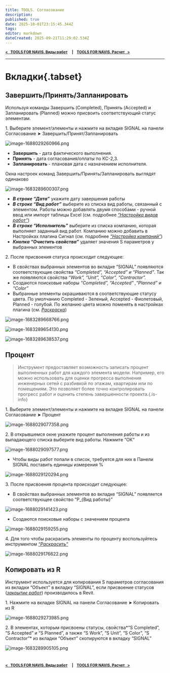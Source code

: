 ```yaml
---
title: TOOLS. Согласование
description: 
published: true
date: 2025-10-01T23:15:45.344Z
tags: 
editor: markdown
dateCreated: 2025-09-21T11:29:02.534Z
---
```


<sub>**[<   TOOLS FOR NAVIS. Виды работ](/ru/tools/navis/works)     **|**     [TOOLS FOR NAVIS. Расчет   >](/ru/tools/navis/calculation)**</sub>

---

# Вкладки{.tabset}
## Завершить/Принять/Запланировать

Используя команды Завершить (Completed), Принять (Accepted) и Запланировать (Planned) можно присвоить соответствующий статус элементам.

1\. Выберите элемент/элементы и нажмите на вкладке SIGNAL на панели Согласование ➤ Завершить/Принят/Запланировать

![image-1688029260966.png](https://lh7-rt.googleusercontent.com/docsz/AD_4nXdm-oFoQDxht-fAf87hsKCPdD4Hd7LirBXh6AJkCq_5cU7lmKMVLMQQJQY1QN8iK5R9yVW-VUlSU5Fqr66-J7SkAYEit_gBg9tRZEb08lB0w6IApUZhXgvlj8fPjEsgpSvLwZATMjlyoRR-QRJUow?key=y84hG1tGSPT0ueaXfEQOLw)

-   **Завершить** - дата фактического выполнения.
-   **Принять** - дата согласования/оплаты по КС-2,3.
-   **Запланировать** - плановая дата с назначением исполнителя.

Окна настроек команд Завершить/Принять/Запланировать выглядят одинаково

![image-1683289600307.png](https://lh7-rt.googleusercontent.com/docsz/AD_4nXeQEjsWQJkyub8aMkdBWhFy78Dq_sUApm4DqgJtfrSCUmEzBx3jKaAwVc5SGo4aXt-C38eO2LA_ngg5pqFGMNqF77MN628EORA_hv5rC74l8Ij-Xbfmbm0SHA0TZAepfkiKv9Fcu0Xg58U-wRUi?key=y84hG1tGSPT0ueaXfEQOLw)

-   ***В строке “Дата”*** укажите дату завершения работы
-   ***В строке “Вид работ”*** выберите из списка вид работы, связанный с элементом. Работы можно добавлять двумя способами - ручной ввод или импорт таблицы Excel (см. подробнее [_“Настройка видов работ”_](https://youneedawiki.com/app/page/1dhz_RYu3DczaEesG4yRQP9sK60FLyuz8SEMJI7nmX-w))
-   ***В строке “Исполнитель”*** выберите из списка компанию, которая выполняет заданный вид работ. Компанию можно добавить в Настройках плагина Сигнал (см. подробнее [_“Настройка компаний”_](https://youneedawiki.com/app/page/1byu2jCgStsBBE-1zBEfPIjNFxIvRgIgLO45Z09pW2XI))
-   ***Кнопка “Очистить свойства”*** удаляет значения S параметров у выбранных элементов

2\. После присвоения статуса происходит следующее:

-   В свойствах выбранных элементов во вкладке “SIGNAL” появляются соответствующие свойства *“Completed”, “Accepted” и “Planned”*. Так же появляются свойства *“Work”, “Unit”, “Color”, “Contractor”.*
-   Создаются поисковые наборы *“Completed”, “Accepted” ,“Planned” и “Color”*
-   Выбранные элементы окрашиваются в соответствующие статусу цвета. По умолчанию Completed - Зеленый, Accepted - Фиолетовый, Planned - голубой. По желанию цвета можно поменять в настройках плагина (см. [_Раскраска_](https://youneedawiki.com/app/page/165fGF2LyUPst6ZWaw12UnxbiSHVFcoz_XI6Nh9hozdA))

![image-1683289668766.png](https://lh7-rt.googleusercontent.com/docsz/AD_4nXd6rB8l-q5WYrT1z3Og75_T2HPCzyxrPgMpUCGUACoio_Z_SwddcC6eiMlBrcucgqQ5gPHyI4EUmhq9k65noNcguCEeWzCgapgmMX6kC9UkBD-yxACkI0pTqpIkDOv1KLHKo78LvyabVzH4FNOw?key=y84hG1tGSPT0ueaXfEQOLw)

![image-1683289654130.png](https://lh7-rt.googleusercontent.com/docsz/AD_4nXfesfaZweWzfLRMLyd3VFFI9_7jR6V2_SqP-bQDngPyPpZg_TBiBzX6l9GUSS9aceNdIngPId7iJjbSIkMM8SaZkAR1MW9QxlHVfl7xi4lEZ2qtND5iTWsquhkTkAPcpur33gEBJH_73Dhw-Rjr9w?key=y84hG1tGSPT0ueaXfEQOLw)

![image-1683289638537.png](https://lh7-rt.googleusercontent.com/docsz/AD_4nXfqCC2cYOEKdjr3ssSSahmQ2HE_jxtoY2N4dC38XDT4raslZ85fTryuA8rOSWb4qR-AXPeebgTm1KqAh_ui0_m4rlCatIC1JJIKqbbxLRjiYSOKzViNlpdTY9WQcPNFfSOqmHR32GYPWKM-9j_MuA?key=y84hG1tGSPT0ueaXfEQOLw)

## Процент

> Инструмент предоставляет возможность записать процент выполненных работ для каждого элемента модели. Например, его можно использовать для оценки прогресса выполнения инженерных сетей с разбивкой по этажам, квартирам или по помещениям. Это позволяет более точно контролировать прогресс работ и оценить степень завершенности проекта.{.is-info}

1\. Выберите элемент/элементы и нажмите на вкладке SIGNAL на панели Согласование ➤ Процент

![image-1688029077358.png](https://lh7-rt.googleusercontent.com/docsz/AD_4nXdkPWkMaq0lEIbZGPYD5FClRYi-peCOR9iu0cT_w7ljC9ISsPV3Yk_yIexYtski4bAt_91aMflojjfkHFaExN4JcLTQdQiQXLRO4CeXHrDIODqK2RJmKhm3-vrYdtDt5XJIKMSz78LFUJ-RfpYkzw?key=i-4zDvsgwTb3ZQgDXeB9kw)

2\. В открывшемся окне укажите процент выполнения работы и из выпадающего списка выберите вид работы. Нажмите “ОК“

![image-1688029097577.png](https://lh7-rt.googleusercontent.com/docsz/AD_4nXcSp8Ei2RcPqoJnZ3UoZhGDpVKoYyoS0bJC-peUyb9B1_UEfIQhUtsc-6Vtf4p2_q-mOqNk3bX8kndSxCQdvD1MzwPPu5HSeKfY5vIy4UuBw_JnJU8hc_NNlWdQ5KpO24bObYh_FTNqbi9zmzoOZw?key=i-4zDvsgwTb3ZQgDXeB9kw)

-   Чтобы виды работ попали в список, требуется для них в Панели SIGNAL поставить единицы измерения %

![image-1688029120294.png](https://lh7-rt.googleusercontent.com/docsz/AD_4nXeAu19_PMesB1rLkc7uxTIrnF9MotolL9_QzS8NJ4bKRlpl_sUDzd8N_bY6hyIpX0UWxzKObSC9sPNMpCCg7SjvHP96laqRs7zgwcgM8-mTA85FayLg2j4B7vPaHFOx7B7_A_FQZhELydbQr3lX?key=i-4zDvsgwTb3ZQgDXeB9kw)

3\. После присвоения процента происходит следующее:

-   В свойствах выбранных элементов во вкладке “SIGNAL” появляется соответствующее свойство “P\_{Вид работы}”

![image-1688029141423.png](https://lh7-rt.googleusercontent.com/docsz/AD_4nXcbs0bv1Z_CH22eRqtj-AFIlFLrYNhUSt41YdhxbBulF_7lcU42s0UoGyiyLNC3rP1xfkATKCy8wBfEZJ0NsTbuszk0xBx6uGFT-GO5JLPqvl9ZYHjrTmG89i3pJutCMr0WvNiva2NDZob1ARK0?key=i-4zDvsgwTb3ZQgDXeB9kw)

-   Создаются поисковые наборы с значением процента

![image-1688029159255.png](https://lh7-rt.googleusercontent.com/docsz/AD_4nXf7OmdXcmWUUMnfK39bANvOuP-qduJSK6f7xcEY7LSHUkbAN_4mSFKmU_0ORAqVZgbNMY8F4rWFzX-Dyjnff7J9DlNoYmQ9k-8ZmEFzTD4q4in4hRxE7jNZv5qJo-9JFubg9LeX83HxZNI2CAWA?key=i-4zDvsgwTb3ZQgDXeB9kw)

4\. Для того чтобы раскрасить элементы по проценту воспользуйтесь инструментом [_“Раскрасить”_](https://wiki.sgnl.pro/app/page/1sKveQeB11oVjviyFR_BPtaX1OzUCGXkbAwkLJ_8uMJ8)

![image-1688029176622.png](https://lh7-rt.googleusercontent.com/docsz/AD_4nXePDZ1Tny4EMlNEplNCRUYL31ntE9G0pZDcX9iUt_rjpPT8SsYW2eGQlaz10C5G0caVLP3hBtLbGLzctuAx5m9BkAh56I5vmgYaDXZVpVhKQ6unGVvkMv5puCrwt_70O8r7tCtuPvFQ0avnfXWCsQ?key=i-4zDvsgwTb3ZQgDXeB9kw)

## Копировать из R

Инструмент используется для копирования S параметров согласования из вкладки “Объект” в вкладку “SIGNAL”, если присвоение статусов ([_закрытие работ_](https://wiki.sgnl.pro/app/page/1zKM2m_O8NPfp5ETOf5NXd1MkKZfEhWvHyyJyEXGYUaM)) производилось в Revit.

1\. Нажмите на вкладке SIGNAL на панели Согласование ➤ Копировать из R

![image-1688029273985.png](https://lh7-rt.googleusercontent.com/docsz/AD_4nXefWhm00NdiHrR1P8i8HzuMTFD_sW9DfJ1rFfDCM9IeWQJoOaBE25KnAHP1xbkF3itVIomZVniTHD0fO73GEMelD12LoPjNyILwaeNzQLGT-5WGKsIm6Iy6i4OKX8ewLYvWZwC7Uz8qIlSImxP0Qw?key=Hmk684qvnczX_w97ZRPBTg)

2\. В элементах, которым присвоены статусы, свойства*“S Completed”, “S Accepted” и “S Planned”, а также “S Work”, “S Unit”, “S Color”, “S Contractor”* из вкладки “Объект” скопируются в вкладку “SIGNAL”

![image-1683289905105.png](https://lh7-rt.googleusercontent.com/docsz/AD_4nXdZpnoNRIzJc1aMt6ACEobZoRGg5bdR3RGMRKI6-TSG3WkCIzK7iMOAHTiaXxDgnj64jfrYcljtZexOWFnRxEKmrCO_c2V6TSH13UZYPEixsiItfqqVWxYOWgH4Oop3Y3-vR0BjUElmvbLm-sCE?key=Hmk684qvnczX_w97ZRPBTg)
  #
  <sub>**[<   TOOLS FOR NAVIS. Виды работ](/ru/tools/navis/works)     **|**     [TOOLS FOR NAVIS. Расчет   >](/ru/tools/navis/calculation)**</sub>